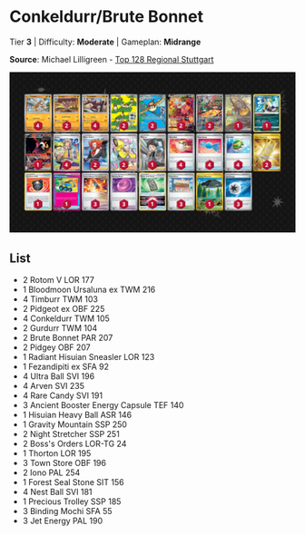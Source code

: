 # Conkeldurr/Brute Bonnet

Tier **3** | Difficulty: **Moderate** | Gameplan: **Midrange**

**Source**: Michael Lilligreen - [Top 128 Regional Stuttgart](https://limitlesstcg.com/decks/list/14589)

![decklist](../../!Images/Standard/14BRS-SSP/Conkeldurr-Brute%20Bonnet.PNG)

## List
* 2 Rotom V LOR 177
* 1 Bloodmoon Ursaluna ex TWM 216
* 4 Timburr TWM 103
* 2 Pidgeot ex OBF 225
* 4 Conkeldurr TWM 105
* 2 Gurdurr TWM 104
* 2 Brute Bonnet PAR 207
* 2 Pidgey OBF 207
* 1 Radiant Hisuian Sneasler LOR 123
* 1 Fezandipiti ex SFA 92
* 4 Ultra Ball SVI 196
* 4 Arven SVI 235
* 4 Rare Candy SVI 191
* 3 Ancient Booster Energy Capsule TEF 140
* 1 Hisuian Heavy Ball ASR 146
* 1 Gravity Mountain SSP 250
* 2 Night Stretcher SSP 251
* 2 Boss's Orders LOR-TG 24
* 1 Thorton LOR 195
* 3 Town Store OBF 196
* 2 Iono PAL 254
* 1 Forest Seal Stone SIT 156
* 4 Nest Ball SVI 181
* 1 Precious Trolley SSP 185
* 3 Binding Mochi SFA 55
* 3 Jet Energy PAL 190